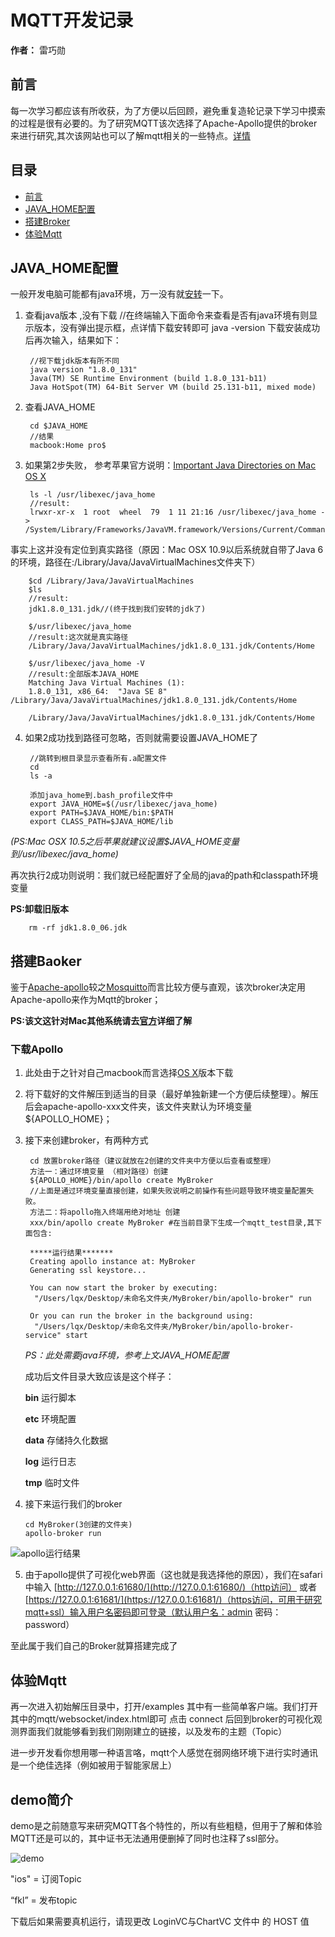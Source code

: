 # MQTT开发记录


**作者：** 雷巧勋


## 前言

每一次学习都应该有所收获，为了方便以后回顾，避免重复造轮记录下学习中摸索的过程是很有必要的。为了研究MQTT该次选择了Apache-Apollo提供的broker来进行研究,其次该网站也可以了解mqtt相关的一些特点。[详情](http://activemq.apache.org/apollo/index.html)

## 目录

* [前言](##前言)
* [JAVA_HOME配置](##JAVA_HOME配置)
* [搭建Broker](##搭建Baoker)
* [体验Mqtt](##体验Mqtt)


## JAVA_HOME配置

一般开发电脑可能都有java环境，万一没有就[安转](http://www.oracle.com/technetwork/java/javase/downloads/jdk8-downloads-2133151.html)一下。

1. 查看java版本 ,没有下载
	//在终端输入下面命令来查看是否有java环境有则显示版本，没有弹出提示框，点详情下载安转即可
	java -version
下载安装成功后再次输入，结果如下：
		
		//视下载jdk版本有所不同
		java version "1.8.0_131"
		Java(TM) SE Runtime Environment (build 1.8.0_131-b11)
		Java HotSpot(TM) 64-Bit Server VM (build 25.131-b11, mixed mode)
		
2. 查看JAVA_HOME

		cd $JAVA_HOME
		//结果
		macbook:Home pro$ 
3. 如果第2步失败，
参考苹果官方说明：[Important Java Directories on Mac OS X](https://developer.apple.com/library/content/qa/qa1170/_index.html)


		ls -l /usr/libexec/java_home
		//result:
		lrwxr-xr-x  1 root  wheel  79  1 11 21:16 /usr/libexec/java_home -> /System/Library/Frameworks/JavaVM.framework/Versions/Current/Commands/java_home	
事实上这并没有定位到真实路径（原因：Mac OSX 10.9以后系统就自带了Java 6的环境，路径在:/Library/Java/JavaVirtualMachines文件夹下）
		
		$cd /Library/Java/JavaVirtualMachines
		$ls
		//result:
		jdk1.8.0_131.jdk//(终于找到我们安转的jdk了)
		
		$/usr/libexec/java_home
		//result:这次就是真实路径
		/Library/Java/JavaVirtualMachines/jdk1.8.0_131.jdk/Contents/Home
		
		$/usr/libexec/java_home -V 
		//result:全部版本JAVA_HOME
		Matching Java Virtual Machines (1):
    	1.8.0_131, x86_64:	"Java SE 8"	/Library/Java/JavaVirtualMachines/jdk1.8.0_131.jdk/Contents/Home

		/Library/Java/JavaVirtualMachines/jdk1.8.0_131.jdk/Contents/Home
		
	
4. 如果2成功找到路径可忽略，否则就需要设置JAVA_HOME了
		
		//跳转到根目录显示查看所有.a配置文件
		cd
		ls -a
		
		添加java_home到.bash_profile文件中
		export JAVA_HOME=$(/usr/libexec/java_home)
		export PATH=$JAVA_HOME/bin:$PATH
		export CLASS_PATH=$JAVA_HOME/lib
*(PS:Mac OSX 10.5之后苹果就建议设置$JAVA_HOME变量到/usr/libexec/java_home)*

再次执行2成功则说明：我们就已经配置好了全局的java的path和classpath环境变量

**PS:卸载旧版本**

		rm -rf jdk1.8.0_06.jdk

## 搭建Baoker

鉴于[Apache-apollo](http://activemq.apache.org/apollo/download.html)较之[Mosquitto](http://mosquitto.org)而言比较方便与直观，该次broker决定用Apache-apollo来作为Mqtt的broker；

**PS:该文这针对Mac其他系统请去[官方](http://activemq.apache.org/apollo)详细了解**

### 下载Apollo

1. 此处由于之针对自己macbook而言选择[OS X](http://apache.fayea.com/activemq/activemq-apollo/1.7.1/apache-apollo-1.7.1-unix-distro.tar.gz)版本下载
2. 将下载好的文件解压到适当的目录（最好单独新建一个方便后续整理）。解压后会apache-apollo-xxx文件夹，该文件夹默认为环境变量${APOLLO_HOME}；
3. 接下来创建broker，有两种方式

		cd 放置broker路径（建议就放在2创建的文件夹中方便以后查看或整理）
		方法一：通过环境变量 （相对路径）创建
		${APOLLO_HOME}/bin/apollo create MyBroker
		//上面是通过环境变量直接创建，如果失败说明之前操作有些问题导致环境变量配置失败。
		方法二：将apollo拖入终端用绝对地址 创建
		xxx/bin/apollo create MyBroker #在当前目录下生成一个mqtt_test目录,其下面包含:
		
		*****运行结果*******
		Creating apollo instance at: MyBroker
		Generating ssl keystore...

		You can now start the broker by executing:  
		 "/Users/lqx/Desktop/未命名文件夹/MyBroker/bin/apollo-broker" run

		Or you can run the broker in the background using:
		 "/Users/lqx/Desktop/未命名文件夹/MyBroker/bin/apollo-broker-service" start
		 


	*PS：此处需要java环境，参考上文JAVA_HOME配置*

	成功后文件目录大致应该是这个样子：

	**bin**  运行脚本
	
 	**etc** 环境配置
 	
 	**data** 存储持久化数据
 	
 	**log**  运行日志
 	
 	**tmp** 临时文件


4.  接下来运行我们的broker
		
		cd MyBroker(3创建的文件夹)
		apollo-broker run
![apollo运行结果](img/apollo-run-result.png)


5. 由于apollo提供了可视化web界面（这也就是我选择他的原因），我们在safari中输入
	[http://127.0.0.1:61680/](http://127.0.0.1:61680/)（http访问） 或者 [https://127.0.0.1:61681/](https://127.0.0.1:61681/)（https访问，可用于研究mqtt+ssl）输入用户名密码即可登录（默认用户名：admin 密码：password）

至此属于我们自己的Broker就算搭建完成了

## 体验Mqtt


再一次进入初始解压目录中，打开/examples 其中有一些简单客户端。我们打开其中的mqtt/websocket/index.html即可 点击 connect 后回到broker的可视化观测界面我们就能够看到我们刚刚建立的链接，以及发布的主题（Topic）


进一步开发看你想用哪一种语言咯，mqtt个人感觉在弱网络环境下进行实时通讯是一个绝佳选择（例如被用于智能家居上）

## demo简介
demo是之前随意写来研究MQTT各个特性的，所以有些粗糙，但用于了解和体验MQTT还是可以的，其中证书无法通用便删掉了同时也注释了ssl部分。

![demo](img/app.png)

"ios" = 订阅Topic

“fkl” = 发布topic

下载后如果需要真机运行，请现更改 LoginVC与ChartVC 文件中 的 HOST 值




		